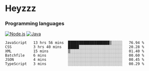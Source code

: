 # Heyzzz  

### Programming languages  

[![Node.js](https://img.shields.io/badge/-Node.js-262626?style=for-the-badge)](https://nodejs.org)
[![Java](https://img.shields.io/badge/-Java-262626?style=for-the-badge)](https://java.com)

<!--START_SECTION:waka-->

```text
JavaScript   13 hrs 56 mins  ███████████████████▒░░░░░   76.94 %
CSS          3 hrs 40 mins   █████░░░░░░░░░░░░░░░░░░░░   20.28 %
XML          15 mins         ▒░░░░░░░░░░░░░░░░░░░░░░░░   01.40 %
Batchfile    6 mins          ░░░░░░░░░░░░░░░░░░░░░░░░░   00.60 %
JSON         4 mins          ░░░░░░░░░░░░░░░░░░░░░░░░░   00.45 %
TypeScript   3 mins          ░░░░░░░░░░░░░░░░░░░░░░░░░   00.29 %
```

<!--END_SECTION:waka-->
